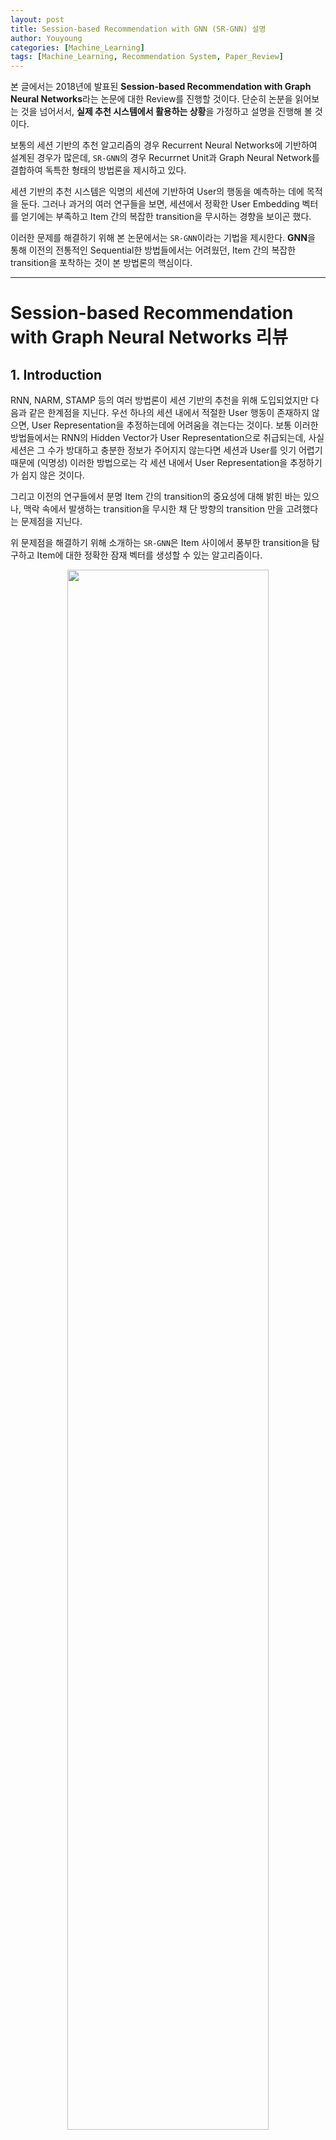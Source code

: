 ```yaml
---
layout: post
title: Session-based Recommendation with GNN (SR-GNN) 설명
author: Youyoung
categories: [Machine_Learning]
tags: [Machine_Learning, Recommendation System, Paper_Review]
---
```


본 글에서는 2018년에 발표된 **Session-based Recommendation with Graph Neural Networks**라는 논문에 대한 Review를 진행할 것이다. 단순히 논분을 읽어보는 것을 넘어서서, **실제 추천 시스템에서 활용하는 상황**을 가정하고 설명을 진행해 볼 것이다.    

보통의 세션 기반의 추천 알고리즘의 경우 Recurrent Neural Networks에 기반하여 설계된 경우가 많은데, `SR-GNN`의 경우 Recurrnet Unit과 Graph Neural Network를 결합하여 독특한 형태의 방법론을 제시하고 있다.  

세션 기반의 추천 시스템은 익명의 세션에 기반하여 User의 행동을 예측하는 데에 목적을 둔다. 그러나 과거의 여러 연구들을 보면, 세션에서 정확한 User Embedding 벡터를 얻기에는 부족하고 Item 간의 복잡한 transition을 무시하는 경향을 보이곤 했다.  

이러한 문제를 해결하기 위해 본 논문에서는 `SR-GNN`이라는 기법을 제시한다. **GNN**을 통해 이전의 전통적인 Sequential한 방법들에서는 어려웠던, Item 간의 복잡한 transition을 포착하는 것이 본 방법론의 핵심이다.  

---
# Session-based Recommendation with Graph Neural Networks 리뷰  
## 1. Introduction  
RNN, NARM, STAMP 등의 여러 방법론이 세션 기반의 추천을 위해 도입되었지만 다음과 같은 한계점을 지닌다. 우선 하나의 세션 내에서 적절한 User 행동이 존재하지 않으면, User Representation을 추정하는데에 어려움을 겪는다는 것이다. 보통 이러한 방법들에서는 RNN의 Hidden Vector가 User Representation으로 취급되는데, 사실 세션은 그 수가 방대하고 충분한 정보가 주어지지 않는다면 세션과 User를 잇기 어렵기 때문에 (익명성) 이러한 방법으로는 각 세션 내에서 User Representation을 추정하기가 쉽지 않은 것이다.  

그리고 이전의 연구들에서 분명 Item 간의 transition의 중요성에 대해 밝힌 바는 있으나, 맥락 속에서 발생하는 transition을 무시한 채 단 방향의 transition 만을 고려했다는 문제점을 지닌다.  

위 문제점을 해결하기 위해 소개하는 `SR-GNN`은 Item 사이에서 풍부한 transition을 탐구하고 Item에 대한 정확한 잠재 벡터를 생성할 수 있는 알고리즘이다.  

<center><img src="/public/img/Machine_Learning/2021-07-03-SRGNN/fig1.JPG" width="80%"></center>  

위 그림은 `SR-GNN`의 구조를 대략적으로 나타낸 것이다. $v_1, ..., v_7$ 는 추천 대상인 Item 리스트를 의미한다. 모든 세션 Sequence를 directed session graph로 나타내면, 각 세션 Graph는 하나의 subgraph로 생각할 수 있다. 위 예시에서는 $v_2 \rightarrow v_5 \rightarrow v_6 \rightarrow v_7$ 로 이어지는 하나의 세션을 subgraph로 생각하면 된다.  

이제 각 세션은 차례대로 하나씩 위 Workflow을 타고 흐르게 된다. 첫 번째 세션은 $s_1 = [v_1 \rightarrow v_2 \rightarrow v_3 \rightarrow v_4]$ 라고 해보자. 웹사이트나 어플 상의 로그 기록을 기반하여 세션을 구성한다고 하면 위 세션은 어떤 4개의 Item을 순차적으로 클릭한 데이터를 표현한 것이다. 이 세션 데이터는 `Gated Graph Neural Network`를 통과하여 각각의 Node 벡터를 얻게 된다.  

그리고 나서 이를 활용하여 우리는 최종적으로 $\mathbf{s_g}, \mathbf{s_l}$ 이라는 2개의 벡터를 얻게 되는데, 전자는 Global한 선호를 반영하는 **Global Session Vector**를, 후자는 그 세션 내에서의 User의 현재의 관심을 나타내는, 즉 가장 최근에 클릭/반응한 Item을 나타내는 **Local Session Vector**를 의미한다.  

최종적으로 본 모델은 각 세션에 대해 다음 클릭의 대상자가 될 Item을 예측한다.  


---
## 2. Related Work  
(중략)  


---
## 3. The Proposed Method  
**Notations**  

|기호|설명|
|:------------:|:------------:|
|$V = [v_1, v_2, ..., v_m]$|모든 세션에 속해 있는 모든 Unique한 Item의 집합|
|$m$|모든 Unique한 Item의 수|
|$s = [v_{s, 1}, ..., v_{s, n}]$|특정 세션 $s$에 속해 있는 Item의 집합, 시간 순서에 의해 정렬됨|
|$n$|특정 세션 $s$에 속해 있는 Item의 수|
|$v_{s, n+1}$|세션 $s$ 에서 다음 클릭의 대상자가 될 Item|


**Constructing Session Graphs**  
전체 Graph는 아래와 같이 정의할 수 있다.  

$$
\mathcal{G} = ( \mathcal{V}, \mathcal{E} )
$$  

모든 세션 Sequence $s$ 는 아래와 같은 **Directed Graph**로 정의할 수 있다.  

$$
\mathcal{G}_s = ( \mathcal{V_s}, \mathcal{E}_s )
$$  

이 세션 Graph에서 각 Item Node는 $v_{s, i} \in V$ 를 나타낸다. 각 Edge $(v_{s, i-1}, v_{s, i}) \in \mathcal{E_s}$ 는 세션 $s$ 에서 $v_{s, i-1}$ 를 클릭한 후에 $v_{s, i}$ 를 클릭했다는 의미이다.  

똑같은 Item이 반복적으로 나올 수 있기 때문에 본 논문에서는 각 Edge에 대해 Normalized Weight을 적용하였다. 모델을 통과한 후, 각 Item $v$ 는 **Gated GNN**을 통과하여 아래와 같이 통합된 Embedding Space에 임베딩되어 Node 벡터로 표현된다.  

$$
\mathbf{v} \in \mathbb{R^d}
$$  

그리고 각 세션 $s$ 는 Graph에서의 Node 벡터들로 이루어진 $\mathbf{s}$ 라는 임베딩 벡터로 표현된다.  

**Learning Item Embeddings on Session Graphs**  
세션 Graph 내에서 이루어지는 Node 벡터의 학습 과정에 대해 알아보자. $t-1$ 시점의 Node 벡터를 활용하여 $t$ 시점의 Node 벡터를 얻게 되는 과정이라고 생각하면 된다. 먼저, 세션 $s$ 내의 $n$ 개의 Node가 주어졌다고 할 때 이들의 Node 임베딩 벡터를 아래와 같이 활용하게 된다.  

$$
\mathbf{a}^t_{s, i} = \mathbf{A}_{s, i:} [\mathbf{v}_1^{t-1}, ..., \mathbf{v}_n^{t-1}] \mathbf{H} + \mathbf{b}  
$$  

<center><img src="/public/img/Machine_Learning/2021-07-03-SRGNN/fig2.JPG" width="80%"></center>  

$n=4$ 인 세션을 예로 들어보자. 위와 같은 Subgraph가 있다고 할 때, $\mathbf{A_s}$ 는 위와 같이 표현된다.  

이 때 $\mathbf{A}_{s, i:} \in \mathbb{R}^{1 \times 2n}$ 는 $\mathbf{A}_{s} \in \mathbb{R}^{n \times 2n}$ 의 일부이다.  

그리고 형광색으로 표시한 부분이 위 예시에서 $\mathbf{A}_{s, 2:}$ 가 될 것이다.  

위 식을 통해 **Gated Graph Neural Network**를 활용하여 여러 Node 사이의 정보를 전파하는 과정을 수행하게 된다. 이 때 `Connection Matrix` $\mathbf{A_s}$ 를 통해 현재 관심 있는 Node, 예를 들어 $i=2$ 번째 Node $v_{s, 2}$ 와 관련있는 Row를 추출하여 이후 과정에 활용하게 된다. 즉 Edge가 존재하는 Neighbor들의 정보를 통합하여 $\mathbf{a}_{s, i}^t$ 라는 벡터로 나타내는 것이다. $\mathbf{H}$ 는 Weight를 조절하는 역할을 수행한다. (Paramter)  

아래 두 식은 각각 `Update Gate`와 `Reset Gate`의 역할을 수행한다. 각각 어떤 정보를 보존하고 어떤 정보를 버릴 것인지를 결정하게 되는 것이다.  

$$
\mathbf{z}_{s, i}^t = \sigma (\mathbf{W}_z \mathbf{a}_{s, i}^t + \mathbf{U}_r \mathbf{v}_i^{t-1})
$$  

$$
\mathbf{r}_{s, i}^t = \sigma (\mathbf{W}_r \mathbf{a}_{s, i}^t + \mathbf{U}_r \mathbf{v}_i^{t-1})
$$  

이후에는 `Candidate State`를 아래와 같이 얻게 된다. $t$ 시점, 즉 Current State의 정보를 얼마나 반영하고, $t-1$ 시점, 즉 Previous State의 정보를 얼마나 Reset하는지를 결정하여 Candidate State 값을 얻게 된다.  

$$
\widetilde{\mathbf{v}_i^t} = tanh( \mathbf{W}_o \mathbf{a}_{s, i}^t + \mathbf{U}_o (\mathbf{r}_{s, i}^t \odot \mathbf{v}_i^{t-1}) )
$$  

`Final State`는 아래와 같이 Previous Hidden State인 $\mathbf{v}_i^{t-1}$ 를 얼마나 보존하고, Candidate State인 $\widetilde{\mathbf{v}_i^t}$ 를 얼마나 반영(업데이트)하는지를 통해 결정하게 된다.

$$
\mathbf{v}_i^t = (1 - \mathbf{z}_{s, i}^t) \odot \mathbf{v}_i^{t-1} + \mathbf{z}_{s, i}^t \odot \widetilde{\mathbf{v}_i^t}
$$  

이렇게 세션 Graph들 내의 모든 Node에 대해 수렴할 때까지 Update를 진행하고 나면 **Final Node Vectors**를 얻게 된다.  

$$
\mathbf{v}_1, \mathbf{v}_2, ..., \mathbf{v}_m
$$  

혼란을 방지하고자 다시 언급하면 $i$ 는 Node의 Index를 의미하며, $t$ 는 학습 Update 과정에서의 시점을 의미한다. 모든 업데이트가 끝나면 $t$ 는 필요 없는 기호가 된다.  

각 벡터와 행렬의 길이, 차원 등을 정확히 파악하기 위해 아래와 같은 정리 식을 첨부하도록 하겠다.  

<center><img src="/public/img/Machine_Learning/2021-07-03-SRGNN/dim1.JPG" width="70%"></center>  


**Generating Session Embeddings**  
지금까지 과정을 통해 모든 세션 Graph를 **Gated GNN**에 투입하여 모든 Node에 대해 Embedding 벡터를 얻었다. 이제 이렇게 얻은 벡터 값에 기반하여 세션 Embedding을 얻는 방법에 대해 알아보자.  

세션 Embedding을 $\mathbf{s} \in \mathbb{R}^d$ 라고 표기하겠다. 이제 이 벡터는 아래와 같이 2가지 벡터를 결합하여 구성할 것이다.  

<center><img src="/public/img/Machine_Learning/2021-07-03-SRGNN/info1.JPG" width="70%"></center>  

`Local Session Embedding`은 간단하다. 아래와 같이 가장 최근에 클릭한 Item $v_{s, n}$ 의 Embedding 값을 그대로 쓰면 된다.  

$$
\mathbf{s}_l = \mathbf{v}_n
$$  

해당 세션 Graph $\mathcal{G}_s$의 `Global Session Embedding`은 모든 Node 벡터를 통합하여 얻을 수 있다. 그런데 이들에 대한 중요도는 각각 다를 것이므로 **Soft-attention Mechanism**을 사용한다.  

$$
\alpha_i = \mathbf{q}^T \sigma ( \mathbf{W}_1 \mathbf{v}_n + \mathbf{W}_2 \mathbf{v}_i + \mathbf{c} )
$$  

$$
\mathbf{s}_g = \Sigma_{i=1}^n \alpha_i \mathbf{v}_i
$$  

식을 보면 Attention Score를 계산할 때 필수적으로 마지막에 클릭한 Item의 Embedding 벡터 값이 고려되는 것을 확인할 수 있다.  

이렇게 얻은 두 벡터에 Trainable Parameter Matrix를 통해 선형 변환 과정을 거치면 아래와 같이 **Hybrid Embedding** $\mathbf{s}_h$ 를 얻을 수 있다.  

$$
\mathbf{s}_h = \mathbf{W}_3 [\mathbf{s}_l, \mathbf{s}_g]
$$  

**Making Recommendation and Model Training**  
추천 후보 Item $v_i \in V$ 가 있다고 할 때 이에 대한 Score $\hat{\mathbf{z}_i}$ 는 아래와 같이 계산된다.  

$$
\hat{\mathbf{z}_i} = \mathbf{s}_h^T \mathbf{v}_i
$$  

$m$ 개의 Item이 존재한다고 하면 이들 중 가장 높은 Score를 정해야 할 것이다. 이 때는 아래와 같이 Softmax 함수를 사용해준다.  

$$
\hat{\mathbf{y}} = softmax(\hat{\mathbf{z}})
$$  

Loss 함수는 아래와 같이 Cross-entropy 함수를 사용해주면 된다.  

다시 한 번 길이, 차원에 대해 정리한다.    

<center><img src="/public/img/Machine_Learning/2021-07-03-SRGNN/dim2.JPG" width="70%"></center>  


$$
\mathcal{L} (\hat{\mathbf{y}}) = - \Sigma_{i=1}^m \mathbf{y}_i log (\hat{\mathbf{y}}_i) + (1-\mathbf{y}_i) log (1-\hat{\mathbf{y}}_i)
$$  

그리고 이 `SR-GNN`을 학습하기 위해서는 Back-Propagation Through Time 알고리즘이 사용된다. 일반적으로 세션의 길이는 굉장히 짧기 때문에 과적합을 막기 위해서는 비교적 작은 수의 학습 Epoch이 적용되어야 할 것이다.    


---
## 4. Experiments and Analysis  
본 섹션의 경우 상세 내용에 대해서는 논문 원본을 참조하길 바란다. 다만 세팅과 관련하여 주요 내용만 메모하도록 하겠다.  

세션 $s$ 가 아래와 같이 주어져 있다고 하면,  

$$
s = [v_{s, 1}, v_{s, 2}, ..., v_{s, n}]
$$  

학습을 위해서는 아래와 같이 Sequence를 구성할 수 있다.  

$([v_{s, 1}], , v_{s, 2})$, $([v_{s, 1}, v_{s, 2}], v_{s, 3})$ ...  

Validation Set의 비율은 10%로 설정하였으며 모든 파라미터는 평균0, 표준편차0.1의 정규분포로 초기화하였고, Adam Optimizer가 사용되었다. 최초의 Learning Rate은 0.001이나 3 Epoch마다 0.1의 Decay가 적용되었다. 100의 Batch Size와 $10^{-1}$ 의 L2 페널티가 적용되었다. 


---
## 5. Conclusions  
세션 기반의 추천 시스템은 User의 분명한 선호와 이전의 기록을 얻기 어려울 때 굉장히 유용하다. 본 논문은 Graph 모델을 통해 세션 Sequence를 표현하는 새로운 구조를 제안하였다. `SR-GNN`을 통해 Item 사이의 복잡한 구조와 transition을 고려할 수 있으며 또한 User의 다음 행동을 예측하기 위해 Long-term 선호와 최근 선호까지 복합적으로 반영하는 전략을 구사할 수 있다.  

---
# References  
1) [논문 원본](https://arxiv.org/abs/1811.00855)  

